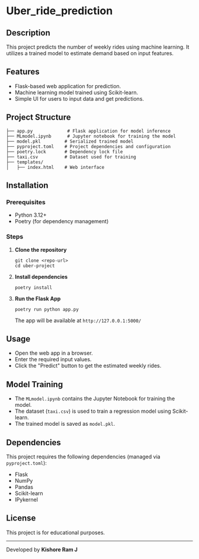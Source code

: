 # Uber_ride_prediction

## Description
This project predicts the number of weekly rides using machine learning. It utilizes a trained model to estimate demand based on input features.

## Features
- Flask-based web application for prediction.
- Machine learning model trained using Scikit-learn.
- Simple UI for users to input data and get predictions.

## Project Structure
```
├── app.py             # Flask application for model inference
├── MLmodel.ipynb      # Jupyter notebook for training the model
├── model.pkl         # Serialized trained model
├── pyproject.toml    # Project dependencies and configuration
├── poetry.lock       # Dependency lock file
├── taxi.csv          # Dataset used for training
├── templates/
│   ├── index.html    # Web interface
```

## Installation

### Prerequisites
- Python 3.12+
- Poetry (for dependency management)

### Steps
1. **Clone the repository**  
   ```
   git clone <repo-url>
   cd uber-project
   ```

2. **Install dependencies**  
   ```
   poetry install
   ```

3. **Run the Flask App**  
   ```
   poetry run python app.py
   ```
   The app will be available at `http://127.0.0.1:5000/`

## Usage
- Open the web app in a browser.
- Enter the required input values.
- Click the "Predict" button to get the estimated weekly rides.

## Model Training
- The `MLmodel.ipynb` contains the Jupyter Notebook for training the model.
- The dataset (`taxi.csv`) is used to train a regression model using Scikit-learn.
- The trained model is saved as `model.pkl`.

## Dependencies
This project requires the following dependencies (managed via `pyproject.toml`):
- Flask
- NumPy
- Pandas
- Scikit-learn
- IPykernel

## License
This project is for educational purposes.

---
Developed by **Kishore Ram J**


